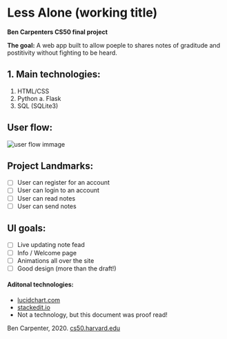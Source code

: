 # Less Alone (working title)
**Ben Carpenters CS50 final project** 

**The goal:** A web app built to allow poeple to shares notes of graditude and postitivity without fighting to be heard.

## 1. Main technologies:
 1. HTML/CSS
 2. Python
	 a. Flask
3.  SQL (SQLite3)


## User flow:
![user flow immage](https://raw.githubusercontent.com/bacarpenter/cs50_final/master/cs50%20less%20alone%20user%20flow.png)

## Project Landmarks:
- [ ]  User can register for an account
- [ ] User can login to an account
- [ ] User can read notes
- [ ] User can send notes

## UI goals:

 - [ ] Live updating note fead
 - [ ] Info / Welcome page
 - [ ] Animations all over the site
 - [ ] Good design (more than the draft!)

#### Aditonal technologies:
* [lucidchart.com](lucidchart.com)
*  [stackedit.io](stackedit.io)
* Not a  technology, but this document was proof read!

Ben Carpenter, 2020. [cs50.harvard.edu](https://cs50.harvard.edu/x/2020/project/)
